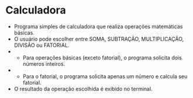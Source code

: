 # Calculadora

* Programa simples de calculadora que realiza operações matemáticas básicas.
* O usuário pode escolher entre SOMA, SUBTRAÇÃO, MULTIPLICAÇÃO, DIVISÃO ou FATORIAL.
* - Para operações básicas (exceto fatorial), o programa solicita dois números inteiros.
* - Para o fatorial, o programa solicita apenas um número e calcula seu fatorial.
* O resultado da operação escolhida é exibido no terminal.
  
